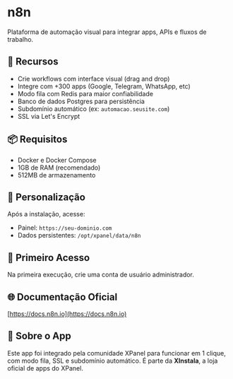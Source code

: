# n8n

Plataforma de automação visual para integrar apps, APIs e fluxos de trabalho.

## 🚀 Recursos
- Crie workflows com interface visual (drag and drop)
- Integre com +300 apps (Google, Telegram, WhatsApp, etc)
- Modo fila com Redis para maior confiabilidade
- Banco de dados Postgres para persistência
- Subdomínio automático (ex: `automacao.seusite.com`)
- SSL via Let's Encrypt

## 📦 Requisitos
- Docker e Docker Compose
- 1GB de RAM (recomendado)
- 512MB de armazenamento

## 🧩 Personalização
Após a instalação, acesse:
- Painel: `https://seu-dominio.com`
- Dados persistentes: `/opt/xpanel/data/n8n`

## 🔐 Primeiro Acesso
Na primeira execução, crie uma conta de usuário administrador.

## 🌐 Documentação Oficial
[https://docs.n8n.io](https://docs.n8n.io)

## 💬 Sobre o App
Este app foi integrado pela comunidade XPanel para funcionar em 1 clique, com modo fila, SSL e subdomínio automático. É parte da **XInstala**, a loja oficial de apps do XPanel.